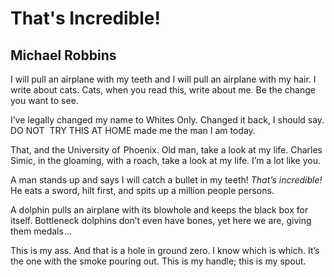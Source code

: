 # That's Incredible!
## Michael Robbins
I will pull an airplane with my teeth
and I will pull an airplane with my hair.
I write about cats. Cats, when you read this,
write about me. Be the change you want to see.

I’ve legally changed my name to Whites Only.
Changed it back, I should say.
DO NOT  TRY THIS AT HOME made me
the man I am today.

That, and the University of  Phoenix.
Old man, take a look at my life.
Charles Simic, in the gloaming, with a roach,
take a look at my life. I’m a lot like you.

A man stands up and says I will catch
a bullet in my teeth! _That’s incredible!_
He eats a sword, hilt first, and spits
up a million people persons.

A dolphin pulls an airplane with its blowhole
and keeps the black box for itself.
Bottleneck dolphins don’t even have bones,
yet here we are, giving them medals ...

This is my ass. And that is a hole
in ground zero. I know which is which.
It’s the one with the smoke pouring out.
This is my handle; this is my spout.